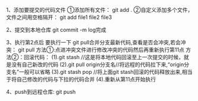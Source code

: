 1、添加要提交的代码文件
①添加所有文件：
git add .
②自定义添加多个文件，文件之间用空格隔开：
git add file1 file2 file3

2、提交到本地仓库
git commit -m log完成

3、执行第2点后 要执行一下 git pull合并分支最新代码,查看是否会冲突,若会冲突：
git pull
方法①:点进冲突文件进行修改冲突的代码然后再重新执行第11点
方法②：回滚代码：
(1).git stash //这是将本地代码回滚至上一次提交的时候，就是没有自己新改的代码
(2).git pull origin分支名//将远程的代码拉下来,“origin分支名”一般可以省略
(3).git stash pop //将上面git stash回滚的代码释放出来,相当于将自己修改的代码与下拉的代码合并
(4).重新从第11点开始执行

4、push到远程仓库:
git push
